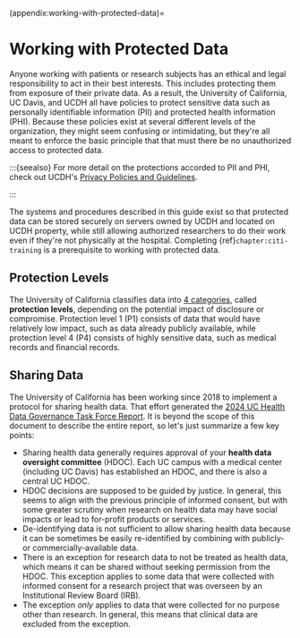 (appendix:working-with-protected-data)=
# Working with Protected Data

Anyone working with patients or research subjects has an ethical and legal
responsibility to act in their best interests. This includes protecting them
from exposure of their private data. As a result, the University of California,
UC Davis, and UCDH all have policies to protect sensitive data such as
personally identifiable information (PII) and protected health information
(PHI). Because these policies exist at several different levels of the
organization, they might seem confusing or intimidating, but they're all meant
to enforce the basic principle that that must there be no unauthorized access
to protected data.

:::{seealso}
For more detail on the protections accorded to PII and PHI, check out UCDH's
[Privacy Policies and Guidelines][ucdh-privacy].

[ucdh-privacy]: https://health.ucdavis.edu/compliance/privacy/privacy-policies-and-guidelines
:::

The systems and procedures described in this guide exist so that protected data
can be stored securely on servers owned by UCDH and located on UCDH property,
while still allowing authorized researchers to do their work even if they're
not physically at the hospital. Completing {ref}`chapter:citi-training` is a
prerequisite to working with protected data.


## Protection Levels

The University of California classifies data into [4
categories][uc-protected-data], called **protection levels**, depending on the potential impact of disclosure or compromise. Protection level 1 (P1) consists of data that would have relatively low impact, such as data already publicly available, while protection level 4 (P4) consists of highly sensitive data, such as medical records and financial records.

[uc-protected-data]: https://security.ucdavis.edu/data-classification-four-protection-levels


## Sharing Data

The University of California has been working since 2018 to implement a
protocol for sharing health data. That effort generated the [2024 UC Health
Data Governance Task Force Report][uc-data-gov]. It is beyond the scope of this
document to describe the entire report, so let's just summarize a few key
points:

[uc-data-gov]: https://ucop.edu/uc-health/reports-resources/uchealth-data-governance-task-force-report_2024_final_06272024.pdf

- Sharing health data generally requires approval of your **health data
  oversight committee** (HDOC). Each UC campus with a medical center (including
  UC Davis) has established an HDOC, and there is also a central UC HDOC.
- HDOC decisions are supposed to be guided by justice. In general, this seems
  to align with the previous principle of informed consent, but with some
  greater scrutiny when research on health data may have social impacts or lead
  to for-profit products or services.
- De-identifying data is not sufficient to allow sharing health data because it
  can be sometimes be easily re-identified by combining with publicly- or
  commercially-available data.
- There is an exception for research data to not be treated as health data,
  which means it can be shared without seeking permission from the HDOC. This
  exception applies to some data that were collected with informed consent for
  a research project that was overseen by an Institutional Review Board (IRB).
- The exception *only* applies to data that were collected for no purpose other
  than research. In general, this means that clinical data are excluded from
  the exception.
